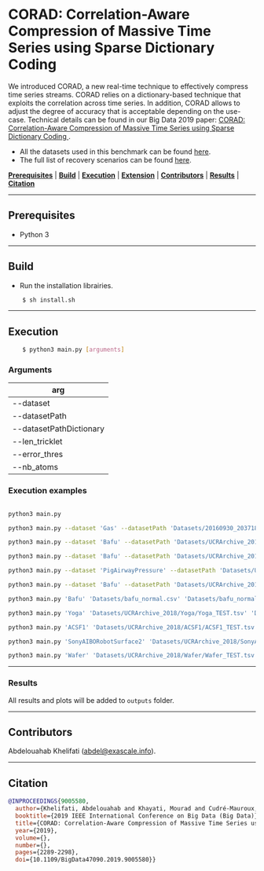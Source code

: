 # CORAD: Correlation-Aware Compression of Massive Time Series using Sparse Dictionary Coding

We introduced CORAD, a new real-time technique to effectively compress time series streams. CORAD relies on a dictionary-based technique that exploits the correlation across time series. In addition, CORAD allows to adjust the degree of accuracy that is acceptable depending on the use-case. Technical details can be found in our 
Big Data 2019 paper:  <a href = "https://exascale.info/assets/pdf/khelifati2019bigdata.pdf">CORAD: Correlation-Aware Compression of Massive Time Series using Sparse Dictionary Coding </a>. 

- All the datasets used in this benchmark can be found [here](https://github.com/eXascaleInfolab/bench-vldb20/tree/mastDatasets).
- The full list of recovery scenarios can be found [here](https://github.com/eXascaleInfolab/bench-vldb20/blob/master/TestingFramework/README.md).

[**Prerequisites**](#prerequisites) | [**Build**](#build) | [**Execution**](#execution) | [**Extension**](#extension)  | [**Contributors**](#contributors) | [**Results**](#results) | [**Citation**](#citation)

___


## Prerequisites

- Python 3

___

## Build

- Run the installation librairies. 
```bash
    $ sh install.sh
```

___

## Execution


```bash
    $ python3 main.py [arguments]
```

### Arguments

 | arg  |
 | -------- | 
 | --dataset    |
 | --datasetPath  | 
 | --datasetPathDictionary   | 
 | --len_tricklet     | 
 | --error_thres  |
 | --nb_atoms   |


### Execution examples


```bash

python3 main.py 

python3 main.py --dataset 'Gas' --datasetPath 'Datasets/20160930_203718-2.csv' --datasetPathDictionary '../Datasets/archive_ics/gas-sensor-array-temperature-modulation/20160930_203718-2.csv' --len_tricklet 40 --error_thres 0.4 --nb_atoms 4

python3 main.py --dataset 'Bafu' --datasetPath 'Datasets/UCRArchive_2018/PigAirwayPressure/PigAirwayPressure_TEST.tsv' --datasetPathDictionary 'Datasets/UCRArchive_2018/PigAirwayPressure/PigAirwayPressure_TRAIN.tsv' --len_tricklet 14 --error_thres 0.4 --nb_atoms 6

python3 main.py --dataset 'Bafu' --datasetPath 'Datasets/UCRArchive_2018/PigAirwayPressure/PigAirwayPressure_TEST.tsv' --datasetPathDictionary 'Datasets/UCRArchive_2018/PigAirwayPressure/PigAirwayPressure_TRAIN.tsv' --len_tricklet 14 --error_thres 0.4 --nb_atoms 6

python3 main.py --dataset 'PigAirwayPressure' --datasetPath 'Datasets/UCRArchive_2018/PigAirwayPressure/PigAirwayPressure_TEST.tsv' --datasetPathDictionary 'Datasets/UCRArchive_2018/PigAirwayPressure/PigAirwayPressure_TRAIN.tsv' --len_tricklet 14 --error_thres 0.2 --nb_atoms 6

python3 main.py --dataset 'Bafu' --datasetPath 'Datasets/UCRArchive_2018/Wafer/Wafer_TEST.tsv' --datasetPathDictionary 'Datasets/UCRArchive_2018/Wafer/Wafer_TRAIN.tsv' --len_tricklet 14 --error_thres 0.4 --nb_atoms 6

python3 main.py 'Bafu' 'Datasets/bafu_normal.csv' 'Datasets/bafu_normal.csv' 14 0.4 1

python3 main.py 'Yoga' 'Datasets/UCRArchive_2018/Yoga/Yoga_TEST.tsv' 'Datasets/UCRArchive_2018/Yoga/Yoga_TRAIN.tsv' 20 0.4 4

python3 main.py 'ACSF1' 'Datasets/UCRArchive_2018/ACSF1/ACSF1_TEST.tsv' 'Datasets/UCRArchive_2018/ACSF1/ACSF1_TRAIN.tsv' 5 0.4 4

python3 main.py 'SonyAIBORobotSurface2' 'Datasets/UCRArchive_2018/SonyAIBORobotSurface2/SonyAIBORobotSurface2_TEST.tsv' 'Datasets/UCRArchive_2018/SonyAIBORobotSurface2/SonyAIBORobotSurface2_TRAIN.tsv' 14 0.4 6

python3 main.py 'Wafer' 'Datasets/UCRArchive_2018/Wafer/Wafer_TEST.tsv' 'Datasets/UCRArchive_2018/Wafer/Wafer_TRAIN.tsv' 14 0.4 6
```
___

### Results
All results and plots will be added to `outputs` folder. 

___

## Contributors
Abdelouahab Khelifati (abdel@exascale.info).

___

## Citation
```bibtex
@INPROCEEDINGS{9005580,
  author={Khelifati, Abdelouahab and Khayati, Mourad and Cudré-Mauroux, Philippe},
  booktitle={2019 IEEE International Conference on Big Data (Big Data)}, 
  title={CORAD: Correlation-Aware Compression of Massive Time Series using Sparse Dictionary Coding}, 
  year={2019},
  volume={},
  number={},
  pages={2289-2298},
  doi={10.1109/BigData47090.2019.9005580}}
```
